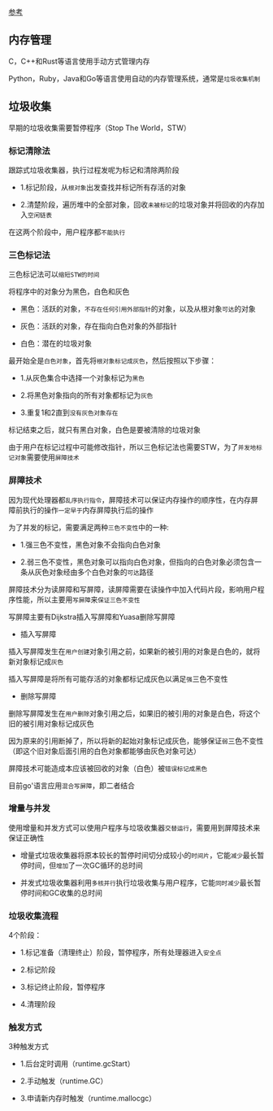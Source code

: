 [参考](https://draveness.me/golang/docs/part3-runtime/ch07-memory/golang-garbage-collector/)

## 内存管理

C，C++和Rust等语言使用手动方式管理内存

Python，Ruby，Java和Go等语言使用自动的内存管理系统，通常是`垃圾收集机制`

## 垃圾收集

早期的垃圾收集需要暂停程序（Stop The World，STW）

### 标记清除法

跟踪式垃圾收集器，执行过程发呢为标记和清除两阶段

- 1.标记阶段，从`根对象`出发查找并标记所有存活的对象

- 2.清楚阶段，遍历堆中的全部对象，回收`未被标记`的垃圾对象并将回收的内存加入`空闲链表`

在这两个阶段中，用户程序都`不能执行`

### 三色标记法

三色标记法可以`缩短STW的时间`

将程序中的对象分为黑色，白色和灰色

- 黑色：活跃的对象，`不存在任何引用外部指针`的对象，以及从根对象`可达`的对象

- 灰色：活跃的对象，存在指向白色对象的外部指针

- 白色：潜在的垃圾对象

最开始全是`白色对象`，首先将`根对象标记成灰色`，然后按照以下步骤：

- 1.从灰色集合中选择一个对象标记为`黑色`

- 2.将黑色对象指向的所有对象都标记为`灰色`

- 3.重复1和2直到`没有灰色对象存在`

标记结束之后，就只有黑白对象，白色是要被清除的垃圾对象

由于用户在标记过程中可能修改指针，所以三色标记法也需要STW，为了`并发地标记对象`需要使用`屏障技术`

### 屏障技术

因为现代处理器都`乱序执行指令`，屏障技术可以保证内存操作的顺序性，在内存屏障前执行的操作`一定早于`内存屏障执行后的操作

为了并发的标记，需要满足两种`三色不变性`中的一种:

- 1.强三色不变性，黑色对象不会指向白色对象

- 2.弱三色不变性，黑色对象可以指向白色对象，但指向的白色对象必须包含一条从灰色对象经由多个白色对象的`可达`路径

屏障技术分为读屏障和写屏障，读屏障需要在读操作中加入代码片段，影响用户程序性能，所以主要用`写屏障`来`保证三色不变性`

写屏障主要有Dijkstra插入写屏障和Yuasa删除写屏障

- 插入写屏障

插入写屏障发生在`用户创建`对象引用之前，如果新的被引用的对象是白色的，就将新对象标记成`灰色`

插入写屏障是将所有可能存活的对象都标记成灰色以满足`强`三色不变性

- 删除写屏障

删除写屏障发生在`用户删除`对象引用之后，如果旧的被引用的对象是白色，将这个旧的被引用对象标记成灰色

因为原来的引用断掉了，所以将新的起始对象标记成灰色，能够保证`弱`三色不变性（即这个旧对象后面引用的白色对象都能够由灰色对象可达）

屏障技术可能造成本应该被回收的对象（白色）被`错误标记成黑色`

目前go'语言应用`混合写屏障`，即二者结合

### 增量与并发

使用增量和并发方式可以使用户程序与垃圾收集器`交替运行`，需要用到屏障技术来保证正确性

- 增量式垃圾收集器将原本较长的暂停时间切分成较小的`时间片`，它能`减少`最长暂停时间，但`增加`了一次GC循环的总时间

- 并发式垃圾收集器利用`多核并行`执行垃圾收集与用户程序，它能`同时减少`最长暂停时间和GC收集的总时间

### 垃圾收集流程

4个阶段：

- 1.标记准备（清理终止）阶段，暂停程序，所有处理器进入`安全点`

- 2.标记阶段

- 3.标记终止阶段，暂停程序

- 4.清理阶段

### 触发方式

3种触发方式

- 1.后台定时调用（runtime.gcStart）

- 2.手动触发（runtime.GC）

- 3.申请新内存时触发（runtime.mallocgc）
